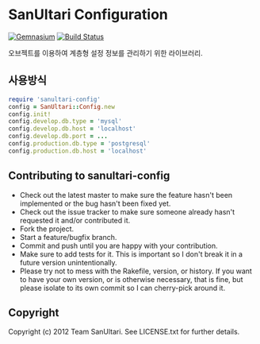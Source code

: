 # SanUltari Configuration
[![Gemnasium](https://gemnasium.com/sanultari/config.png)](https://gemnasium.com/sanultari/config)
[![Build Status](https://secure.travis-ci.org/sanultari/config.png?branch=develop)](http://travis-ci.org/sanultari/config)

오브젝트를 이용하여 계층형 설정 정보를 관리하기 위한 라이브러리.

## 사용방식
```ruby
require 'sanultari-config'
config = SanUltari::Config.new
config.init!
config.develop.db.type = 'mysql'
config.develop.db.host = 'localhost'
config.develop.db.port = ...
config.production.db.type = 'postgresql'
config.production.db.host = 'localhost'
```
## Contributing to sanultari-config 
* Check out the latest master to make sure the feature hasn't been implemented or the bug hasn't been fixed yet.
* Check out the issue tracker to make sure someone already hasn't requested it and/or contributed it.
* Fork the project.
* Start a feature/bugfix branch.
* Commit and push until you are happy with your contribution.
* Make sure to add tests for it. This is important so I don't break it in a future version unintentionally.
* Please try not to mess with the Rakefile, version, or history. If you want to have your own version, or is otherwise necessary, that is fine, but please isolate to its own commit so I can cherry-pick around it.

## Copyright
Copyright (c) 2012 Team SanUltari. See LICENSE.txt for further details.